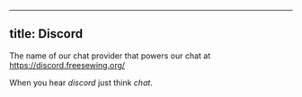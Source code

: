 ***

## title: Discord

The name of our chat provider that powers our chat at https://discord.freesewing.org/

When you hear *discord* just think *chat*.
